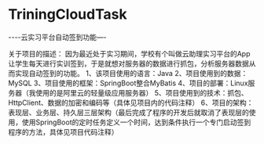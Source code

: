 # TriningCloudTask
----云实习平台自动签到功能—-

关于项目的描述：
  因为最近处于实习期间，学校有个叫做云助理实习平台的App让学生每天进行实训签到，于是就想对服务器的数据进行抓包，分析服务器数据从而实现自动签到的功能。
    1、该项目使用的语言：Java
    2、项目使用到的数据：MySQL
    3、项目使用的框架：SpringBoot整合MyBatis
    4、项目的部署：Linux服务器（我使用的是阿里云的轻量级应用服务器）
    5、项目使用到的技术：抓包、HttpClient、数据的加密和编码等（具体见项目内的代码注释）
    6、项目的架构：表现层、业务层、持久层三层架构（最后完成了程序的开发后就取消了表现层的使用，使用SpringBoot的定时任务定义一个时间，达到条件执行一个专门启动签到程序的方法，具体见项目代码注释）
